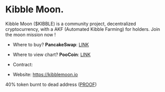 # Kibble Moon.

Kibble Moon ($KIBBLE) is a community project, decentralized cryptocurrency, with a AKF (Automated Kibble Farming) for holders.
Join the moon mission now !

- Where to buy? **PancakeSwap**: [LINK](https://v1exchange.pancakeswap.finance/#/swap?outputCurrency=)
- Where to view chart? **PooCoin**: [LINK](https://poocoin.app/tokens/)

- Contract:

- Website: https://kibblemoon.io

40% token burnt to dead address ([PROOF](https://bscscan.com/tx/))
